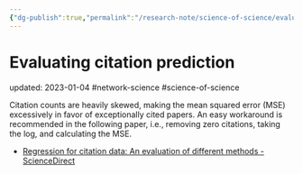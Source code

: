 ```yaml
---
{"dg-publish":true,"permalink":"/research-note/science-of-science/evaluating-citation-prediction/","dgPassFrontmatter":true}
---
```



# Evaluating citation prediction
updated: 2023-01-04
#network-science #science-of-science 

Citation counts are heavily skewed, making the mean squared error (MSE) excessively in favor of exceptionally cited papers. An easy workaround is recommended in the following paper, i.e., removing zero citations, taking the log, and calculating the MSE. 

- [Regression for citation data: An evaluation of different methods - ScienceDirect](https://www.sciencedirect.com/science/article/abs/pii/S1751157714000923)
